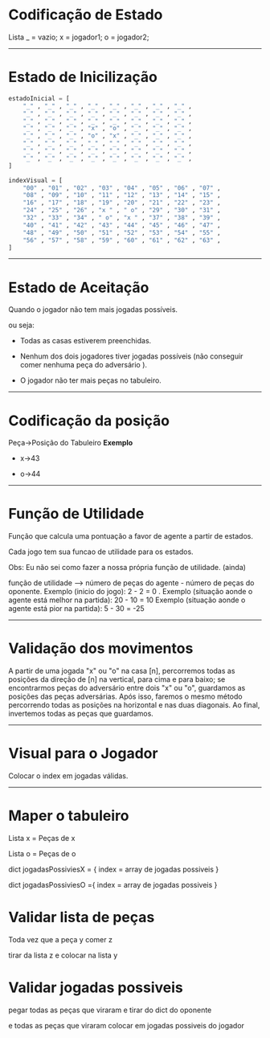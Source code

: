 # Codificação de Estado

Lista
_ =  vazio; 
x = jogador1;
o = jogador2;

-------------------------------------------------------------------------------------------------------------------

# Estado de Inicilização

```python
estadoInicial = [
    "_" , "_" , "_" , "_" , "_" , "_" , "_" , "_" ,
    "_" , "_" , "_" , "_" , "_" , "_" , "_" , "_" ,
    "_" , "_" , "_" , "_" , "_" , "_" , "_" , "_" ,
    "_" , "_" , "_" , "x" , "o" , "_" , "_" , "_" ,
    "_" , "_" , "_" , "o" , "x" , "_" , "_" , "_" ,
    "_" , "_" , "_" , "_" , "_" , "_" , "_" , "_" ,
    "_" , "_" , "_" , "_" , "_" , "_" , "_" , "_" ,
    "_" , "_" , "_" , "_" , "_" , "_" , "_" , "_" , 
]

indexVisual = [
    "00" , "01" , "02" , "03" , "04" , "05" , "06" , "07" ,
    "08" , "09" , "10" , "11" , "12" , "13" , "14" , "15" ,
    "16" , "17" , "18" , "19" , "20" , "21" , "22" , "23" ,
    "24" , "25" , "26" , "x " , " o" , "29" , "30" , "31" ,
    "32" , "33" , "34" , " o" , "x " , "37" , "38" , "39" ,
    "40" , "41" , "42" , "43" , "44" , "45" , "46" , "47" ,
    "48" , "49" , "50" , "51" , "52" , "53" , "54" , "55" ,
    "56" , "57" , "58" , "59" , "60" , "61" , "62" , "63" , 
]


```
-------------------------------------------------------------------------------------------------------------------
# Estado de Aceitação

Quando o jogador não tem mais jogadas possíveis.

ou seja: 

- Todas as casas estiverem preenchidas.

- Nenhum dos dois jogadores tiver jogadas possíveis (não conseguir comer nenhuma peça do adversário ).  

- O jogador não ter mais peças no tabuleiro.

-------------------------------------------------------------------------------------------------------------------
# Codificação da posição

Peça->Posição do Tabuleiro
**Exemplo**

- x->43

- o->44

-------------------------------------------------------------------------------------------------------------------
# Função de Utilidade

Função que calcula uma pontuação a favor de agente a partir de estados.

Cada jogo tem sua funcao de utilidade para os estados.

Obs: Eu não sei como fazer a nossa própria função de utilidade. (ainda)

função de utilidade --> número de peças do agente - número de peças do oponente.
 Exemplo (inicio do jogo): 2 - 2 = 0 . 
 Exemplo (situação aonde o agente está melhor na partida): 20 - 10 = 10
 Exemplo (situação aonde o agente está pior na partida): 5 - 30 = -25









-------------------------------------------------------------------------------------------------------------

# Validação dos movimentos

A partir de uma jogada "x" ou "o" na casa [n], percorremos todas as posições da direção de [n] na vertical, para cima e para baixo; se encontrarmos peças do adversário entre dois "x" ou "o", guardamos as posições das peças adversárias. Após isso, faremos o mesmo método percorrendo todas as posições na horizontal e nas duas diagonais. Ao final, invertemos todas as peças que guardamos.



-------------------------------------------------------------------------------------------------------

# Visual para o Jogador

Colocar o index em jogadas válidas.

---------------------------------------------------------------------------------------------------------------------
# Maper o tabuleiro

Lista x = Peças de x

Lista o = Peças de o


dict jogadasPossiviesX = {
    index = array de jogadas possiveis
}

dict jogadasPossiviesO ={
    index = array de jogadas possiveis
}

# Validar lista de peças

Toda vez que a peça y comer z 

tirar da lista z e colocar na lista y


# Validar jogadas possiveis 

pegar todas as peças que viraram e tirar do dict do oponente

e todas as peças que viraram colocar em jogadas possiveis do jogador 




